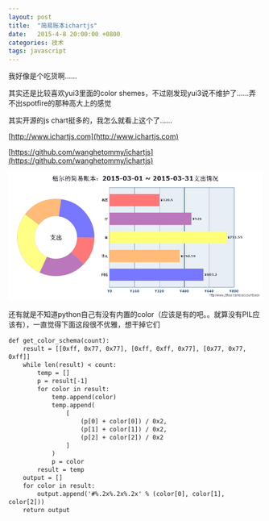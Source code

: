 ```yaml
---
layout: post
title:  "简易账本ichartjs"
date:   2015-4-8 20:00:00 +0800
categories: 技术
tags: javascript
---
```

我好像是个吃货啊……

其实还是比较喜欢yui3里面的color shemes，不过刚发现yui3说不维护了……弄不出spotfire的那种高大上的感觉

其实开源的js chart挺多的，我怎么就看上这个了……

[http://www.ichartjs.com](http://www.ichartjs.com)

[https://github.com/wanghetommy/ichartjs](https://github.com/wanghetommy/ichartjs)
<!--more-->
![chart](/img/account_book_chart.png)

还有就是不知道python自己有没有内置的color（应该是有的吧。。就算没有PIL应该有），一直觉得下面这段很不优雅，想干掉它们

    def get_color_schema(count):
        result = [[0xff, 0x77, 0x77], [0xff, 0xff, 0x77], [0x77, 0x77, 0xff]]
        while len(result) < count:
            temp = []
            p = result[-1]
            for color in result:
                temp.append(color)
                temp.append(
                    [
                        (p[0] + color[0]) / 0x2,
                        (p[1] + color[1]) / 0x2,
                        (p[2] + color[2]) / 0x2
                    ]
                )
                p = color
            result = temp
        output = []
        for color in result:
            output.append('#%.2x%.2x%.2x' % (color[0], color[1], color[2]))
        return output
